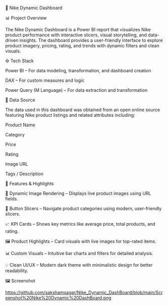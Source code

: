 🏀 Nike Dynamic Dashboard


📊 Project Overview

The Nike Dynamic Dashboard is a Power BI report that visualizes Nike product performance with interactive slicers, visual storytelling, and data-driven insights. The dashboard provides a user-friendly interface to explore product imagery, pricing, rating, and trends with dynamic filters and clean visuals.

⚙️ Tech Stack

Power BI – For data modeling, transformation, and dashboard creation

DAX – For custom measures and logic

Power Query (M Language) – For data extraction and transformation


📁 Data Source

The data used in this dashboard was obtained from an open online source featuring Nike product listings and related attributes including:

Product Name

Category

Price

Rating

Image URL

Tags / Description


🌟 Features & Highlights

📌 Dynamic Image Rendering – Displays live product images using URL fields.

🔘 Button Slicers – Navigate product categories using modern, user-friendly slicers.

📈 KPI Cards – Shows key metrics like average price, total products, and rating.

🖼️ Product Highlights – Card visuals with live images for top-rated items.

📊 Custom Visuals – Intuitive bar charts and filters for detailed analysis.

💡 Clean UI/UX – Modern dark theme with minimalistic design for better readability.


🖼️ Screenshot

https://github.com/sakshamsagar/Nike_Dynamic_DashBoard/blob/main/Screenshot%20Nike%20Dynamic%20DashBoard.png
